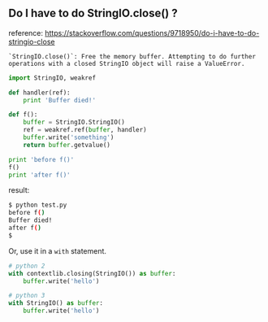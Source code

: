 ## Do I have to do StringIO.close() ?

reference: https://stackoverflow.com/questions/9718950/do-i-have-to-do-stringio-close

```
`StringIO.close()`: Free the memory buffer. Attempting to do further operations with a closed StringIO object will raise a ValueError.
```

```python
import StringIO, weakref

def handler(ref):
    print 'Buffer died!'

def f():
    buffer = StringIO.StringIO()
    ref = weakref.ref(buffer, handler)
    buffer.write('something')
    return buffer.getvalue()

print 'before f()'
f()
print 'after f()'
```

result:

```bash
$ python test.py 
before f()
Buffer died!
after f()
$
```

Or, use it in a `with` statement.


```python
# python 2
with contextlib.closing(StringIO()) as buffer:
    buffer.write('hello')
```

```python
# python 3
with StringIO() as buffer:
    buffer.write('hello')
```